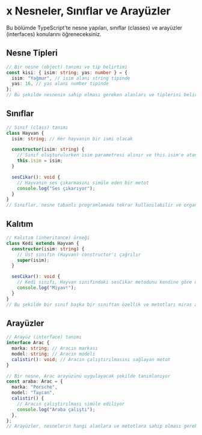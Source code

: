 # x Nesneler, Sınıflar ve Arayüzler

Bu bölümde TypeScript'te nesne yapıları, sınıflar (classes) ve arayüzler (interfaces) konularını öğreneceksiniz.

## Nesne Tipleri

```typescript
// Bir nesne (object) tanımı ve tip belirtimi
const kisi: { isim: string; yas: number } = {
  isim: "Yağmur", // isim alanı string tipinde
  yas: 16, // yas alanı number tipinde
};
// Bu şekilde nesnenin sahip olması gereken alanları ve tiplerini belirtebilirsiniz.
```

## Sınıflar

```typescript
// Sınıf (class) tanımı
class Hayvan {
  isim: string; // Her hayvanın bir ismi olacak

  constructor(isim: string) {
    // Sınıf oluşturulurken isim parametresi alınır ve this.isim'e atanır
    this.isim = isim;
  }

  sesCikar(): void {
    // Hayvanın ses çıkarmasını simüle eden bir metot
    console.log("Ses çıkarıyor");
  }
}
// Sınıflar, nesne tabanlı programlamada tekrar kullanılabilir ve organize kod yazmak için kullanılır.
```

## Kalıtım

```typescript
// Kalıtım (inheritance) örneği
class Kedi extends Hayvan {
  constructor(isim: string) {
    // Üst sınıfın (Hayvan) constructor'ı çağrılır
    super(isim);
  }

  sesCikar(): void {
    // Kedi sınıfı, Hayvan sınıfındaki sesCikar metodunu kendine göre özelleştirir (override)
    console.log("Miyav!");
  }
}
// Bu şekilde bir sınıf başka bir sınıftan özellik ve metotları miras alabilir.
```

## Arayüzler

```typescript
// Arayüz (interface) tanımı
interface Arac {
  marka: string; // Aracın markası
  model: string; // Aracın modeli
  calistir(): void; // Aracın çalıştırılmasını sağlayan metot
}

// Bir nesne, Arac arayüzünü uygulayacak şekilde tanımlanıyor
const araba: Arac = {
  marka: "Porsche",
  model: "Taycan",
  calistir() {
    // Aracın çalıştırılması simüle ediliyor
    console.log("Araba çalıştı");
  },
};
// Arayüzler, nesnelerin hangi alanlara ve metotlara sahip olması gerektiğini belirler.
```

